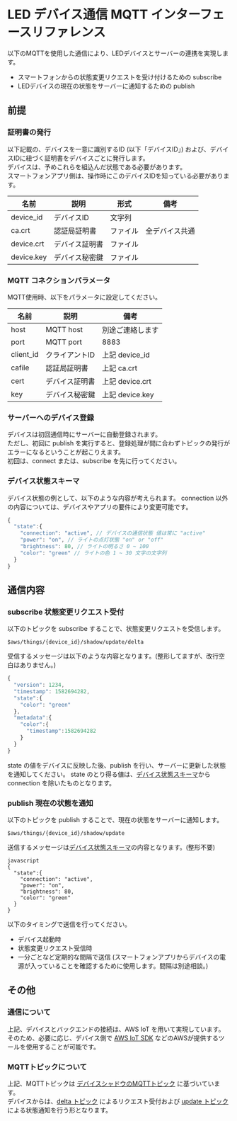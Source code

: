 # LED デバイス通信 MQTT インターフェースリファレンス

以下のMQTTを使用した通信により、LEDデバイスとサーバーの連携を実現します。
* スマートフォンからの状態変更リクエストを受け付けるための subscribe
* LEDデバイスの現在の状態をサーバーに通知するための publish

## 前提

### 証明書の発行
以下記載の、デバイスを一意に識別するID (以下「デバイスID」) および、デバイスIDに紐づく証明書をデバイスごとに発行します。  
デバイスは、予めこれらを組込んだ状態である必要があります。  
スマートフォンアプリ側は、操作時にこのデバイスIDを知っている必要があります。

| 名前 | 説明 | 形式 | 備考 |
----|----|----|----
| device_id | デバイスID | 文字列 |
| ca.crt | 認証局証明書 | ファイル | 全デバイス共通 |
| device.crt | デバイス証明書 | ファイル |
| device.key | デバイス秘密鍵 | ファイル |

### MQTT コネクションパラメータ
MQTT使用時、以下をパラメータに設定してください。

| 名前 | 説明 | 備考 |
----|----|----
| host | MQTT host | 別途ご連絡します |
| port | MQTT port | 8883 |
| client_id | クライアントID | 上記 device_id |
| cafile | 認証局証明書 | 上記 ca.crt |
| cert | デバイス証明書 | 上記 device.crt |
| key | デバイス秘密鍵 | 上記 device.key |

### サーバーへのデバイス登録
デバイスは初回通信時にサーバーに自動登録されます。  
ただし、初回に publish を実行すると、登録処理が間に合わずトピックの発行がエラーになるということが起こりえます。  
初回は、connect または、subscribe を先に行ってください。   

### デバイス状態スキーマ
デバイス状態の例として、以下のような内容が考えられます。
connection 以外の内容については、デバイスやアプリの要件により変更可能です。
```javascript
{
  "state":{
    "connection": "active", // デバイスの通信状態 値は常に "active"
    "power": "on", // ライトの点灯状態 "on" or "off"
    "brightness": 80, // ライトの明るさ 0 ~ 100
    "color": "green" // ライトの色 1 ~ 30 文字の文字列
  }
}
```


## 通信内容

### subscribe 状態変更リクエスト受付 
以下のトピックを subscribe することで、状態変更リクエストを受信します。
```
$aws/things/{device_id}/shadow/update/delta
```

受信するメッセージは以下のような内容となります。(整形してますが、改行空白はありません。)
```javascript
{
  "version": 1234,
  "timestamp": 1582694282,
  "state":{
    "color": "green"
  },
  "metadata":{
    "color":{
      "timestamp":1582694282
    }
  }
}
```

state の値をデバイスに反映した後、publish を行い、サーバーに更新した状態を通知してください。
state のとり得る値は、[デバイス状態スキーマ](#デバイス状態スキーマ)から connection を除いたものとなります。

### publish 現在の状態を通知
以下のトピックを publish することで、現在の状態をサーバーに通知します。
```
$aws/things/{device_id}/shadow/update
```

送信するメッセージは[デバイス状態スキーマ](#デバイス状態スキーマ)の内容となります。(整形不要)
```
javascript
{
  "state":{
    "connection": "active",
    "power": "on",
    "brightness": 80,
    "color": "green"
  }
}
```

以下のタイミングで送信を行ってください。
* デバイス起動時
* 状態変更リクエスト受信時
* 一分ごとなど定期的な間隔で送信 (スマートフォンアプリからデバイスの電源が入っていることを確認するために使用します。間隔は別途相談。)

## その他
### 通信について
上記、デバイスとバックエンドの接続は、AWS IoT を用いて実現しています。  
そのため、必要に応じ、デバイス側で [AWS IoT SDK](https://docs.aws.amazon.com/ja_jp/iot/latest/developerguide/iot-sdks.html) などのAWSが提供するツールを使用することが可能です。

### MQTTトピックについて
上記、MQTTトピックは [デバイスシャドウのMQTTトピック](https://docs.aws.amazon.com/ja_jp/iot/latest/developerguide/device-shadow-mqtt.html#update-delta-pub-sub-topic) に基づいています。  
デバイスからは、[delta トピック](https://docs.aws.amazon.com/ja_jp/iot/latest/developerguide/device-shadow-mqtt.html#update-delta-pub-sub-topic) によるリクエスト受付および [update トピック](https://docs.aws.amazon.com/ja_jp/iot/latest/developerguide/device-shadow-mqtt.html#update-pub-sub-topic)による状態通知を行う形となります。

